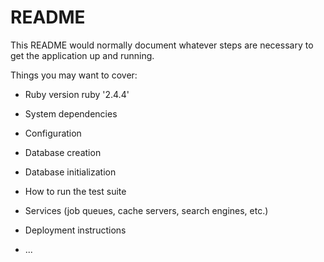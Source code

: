 # README

This README would normally document whatever steps are necessary to get the
application up and running.

Things you may want to cover:

* Ruby version
  ruby '2.4.4'

* System dependencies

* Configuration

* Database creation

* Database initialization

* How to run the test suite

* Services (job queues, cache servers, search engines, etc.)

* Deployment instructions

* ...
